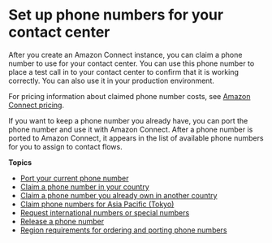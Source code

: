# Set up phone numbers for your contact center<a name="contact-center-phone-number"></a>

After you create an Amazon Connect instance, you can claim a phone number to use for your contact center\. You can use this phone number to place a test call in to your contact center to confirm that it is working correctly\. You can also use it in your production environment\.

For pricing information about claimed phone number costs, see [Amazon Connect pricing](http://aws.amazon.com/connect/pricing/)\.

If you want to keep a phone number you already have, you can port the phone number and use it with Amazon Connect\. After a phone number is ported to Amazon Connect, it appears in the list of available phone numbers for you to assign to contact flows\.

**Topics**
+ [Port your current phone number](port-phone-number.md)
+ [Claim a phone number in your country](claim-phone-number.md)
+ [Claim a phone number you already own in another country](another-country.md)
+ [Claim phone numbers for Asia Pacific \(Tokyo\)](connect-tokyo-region.md)
+ [Request international numbers or special numbers](special-request.md)
+ [Release a phone number](release-phone-number.md)
+ [Region requirements for ordering and porting phone numbers](phone-number-requirements.md)